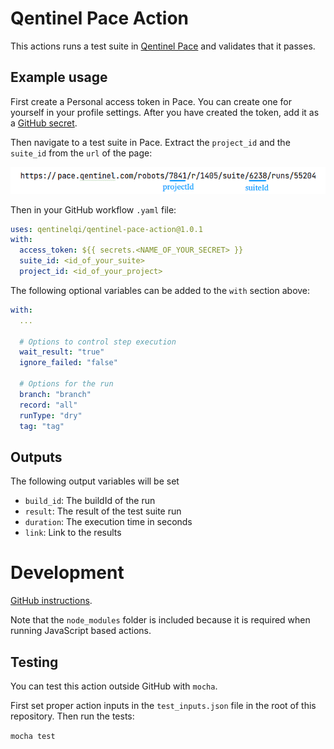 # Qentinel Pace Action

This actions runs a test suite in [Qentinel Pace](https://pace.qentinel.com) and
validates that it passes.


## Example usage

First create a Personal access token in Pace. You can create one for yourself
in your profile settings. After you have created the token, add it as a
[GitHub secret](https://docs.github.com/en/actions/reference/encrypted-secrets).

Then navigate to a test suite in Pace. Extract the `project_id` and the
`suite_id` from the `url` of the page:

![Suite and project id](suite_id.png?raw=true "Suite and Project Ids")

Then in your GitHub workflow `.yaml` file:

```yaml
uses: qentinelqi/qentinel-pace-action@1.0.1
with:
  access_token: ${{ secrets.<NAME_OF_YOUR_SECRET> }}
  suite_id: <id_of_your_suite>
  project_id: <id_of_your_project>
```

The following optional variables can be added to the `with` section above:

```yaml
with:
  ...
  
  # Options to control step execution
  wait_result: "true"
  ignore_failed: "false"
  
  # Options for the run
  branch: "branch"
  record: "all"
  runType: "dry"
  tag: "tag"
```


## Outputs

The following output variables will be set

- `build_id`: The buildId of the run
- `result`: The result of the test suite run
- `duration`: The execution time in seconds
- `link`: Link to the results


# Development

[GitHub instructions](https://docs.github.com/en/actions/creating-actions).

Note that the `node_modules` folder is included because it is required when
running JavaScript based actions.

## Testing

You can test this action outside GitHub with `mocha`.

First set proper action inputs in the `test_inputs.json` file in the root of
this repository. Then run the tests:

`mocha test`
